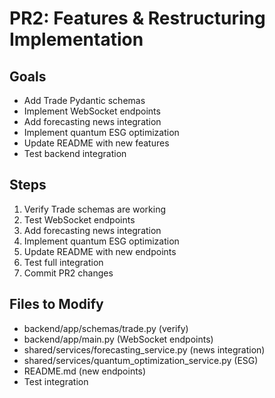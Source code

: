 # PR2: Features & Restructuring Implementation

## Goals
- Add Trade Pydantic schemas
- Implement WebSocket endpoints
- Add forecasting news integration
- Implement quantum ESG optimization
- Update README with new features
- Test backend integration

## Steps
1. Verify Trade schemas are working
2. Test WebSocket endpoints
3. Add forecasting news integration
4. Implement quantum ESG optimization
5. Update README with new endpoints
6. Test full integration
7. Commit PR2 changes

## Files to Modify
- backend/app/schemas/trade.py (verify)
- backend/app/main.py (WebSocket endpoints)
- shared/services/forecasting_service.py (news integration)
- shared/services/quantum_optimization_service.py (ESG)
- README.md (new endpoints)
- Test integration
